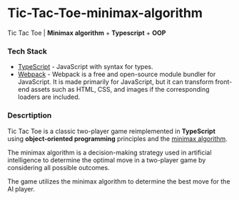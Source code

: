 # Tic-Tac-Toe-minimax-algorithm

Tic Tac Toe | **Minimax algorithm** + **Typescript** + **OOP**

### Tech Stack

- [TypeScript](https://www.typescriptlang.org/) - JavaScript with syntax for types.
- [Webpack](https://webpack.js.org/) - Webpack is a free and open-source module bundler for JavaScript. It is made primarily for JavaScript, but it can transform front-end assets such as HTML, CSS, and images if the corresponding loaders are included.

### Descrtiption

Tic Tac Toe is a classic two-player game reimplemented in **TypeScript** using **object-oriented programming** principles and the [minimax algorithm](https://en.wikipedia.org/wiki/Minimax).

The minimax algorithm is a decision-making strategy used in artificial intelligence to determine the optimal move in a two-player game by considering all possible outcomes.

The game utilizes the minimax algorithm to determine the best move for the AI player.
